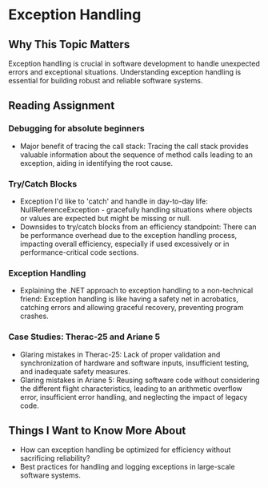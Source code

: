 # Exception Handling

## Why This Topic Matters
Exception handling is crucial in software development to handle unexpected errors and exceptional situations. Understanding exception handling is essential for building robust and reliable software systems.

## Reading Assignment

### Debugging for absolute beginners
- Major benefit of tracing the call stack: Tracing the call stack provides valuable information about the sequence of method calls leading to an exception, aiding in identifying the root cause.

### Try/Catch Blocks
- Exception I'd like to 'catch' and handle in day-to-day life: NullReferenceException - gracefully handling situations where objects or values are expected but might be missing or null.
- Downsides to try/catch blocks from an efficiency standpoint: There can be performance overhead due to the exception handling process, impacting overall efficiency, especially if used excessively or in performance-critical code sections.

### Exception Handling
- Explaining the .NET approach to exception handling to a non-technical friend: Exception handling is like having a safety net in acrobatics, catching errors and allowing graceful recovery, preventing program crashes.

### Case Studies: Therac-25 and Ariane 5
- Glaring mistakes in Therac-25: Lack of proper validation and synchronization of hardware and software inputs, insufficient testing, and inadequate safety measures.
- Glaring mistakes in Ariane 5: Reusing software code without considering the different flight characteristics, leading to an arithmetic overflow error, insufficient error handling, and neglecting the impact of legacy code.

## Things I Want to Know More About
- How can exception handling be optimized for efficiency without sacrificing reliability?
- Best practices for handling and logging exceptions in large-scale software systems.


